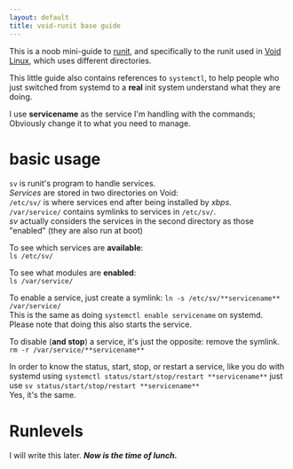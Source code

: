 ```yaml
---
layout: default
title: void-runit base guide
---
```


This is a noob mini-guide to [runit](smarden.org/runit/), and specifically to the runit used in [Void Linux](http://voidlinux.eu), which uses different directories.  
  
This little guide also contains references to `systemctl`, to help people who just switched from systemd to a **real** init system understand what they are doing.  
  
I use **servicename** as the service I'm handling with the commands; Obviously change it to what you need to manage.  
  
# basic usage
  
`sv` is runit's program to handle services.  
*Services* are stored in two directories on Void:  
`/etc/sv/` is where services end after being installed by *xbps*.  
`/var/service/` contains symlinks to services in `/etc/sv/`.  
*sv* actually considers the services in the second directory as those "enabled" (they are also run at boot)  

To see which services are **available**:  
`ls /etc/sv/`  
  
To see what modules are **enabled**:  
`ls /var/service/`  
  
To enable a service, just create a symlink:
`ln -s /etc/sv/**servicename** /var/service/`  
This is the same as doing `systemctl enable servicename` on systemd.  
Please note that doing this also starts the service.  

To disable (**and stop**) a service, it's just the opposite: remove the symlink.
`rm -r /var/service/**servicename**`  
  
In order to know the status, start, stop, or restart a service, like you do with systemd using `systemctl status/start/stop/restart **servicename**` just use `sv status/start/stop/restart **servicename**`  
Yes, it's the same.  
  
# Runlevels
  
I will write this later. ***Now is the time of lunch.***
